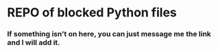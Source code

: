 # REPO of blocked Python files

### If something isn't on here, you can just message me the link and I will add it.
